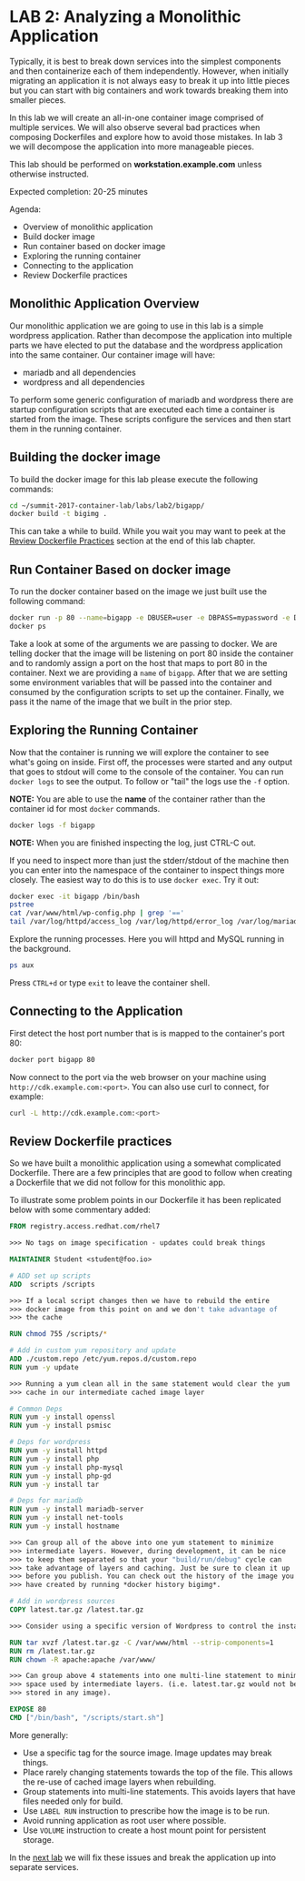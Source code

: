 # LAB 2: Analyzing a Monolithic Application

Typically, it is best to break down services into the simplest
components and then containerize each of them independently. However,
when initially migrating an application it is not always easy to break
it up into little pieces but you can start with big containers and
work towards breaking them into smaller pieces. 

In this lab we will create an all-in-one container image comprised 
of multiple services. We will also observe several bad practices when 
composing Dockerfiles and explore how to avoid those mistakes. In lab 3
we will decompose the application into more manageable pieces.

This lab should be performed on **workstation.example.com** unless 
otherwise instructed.

Expected completion: 20-25 minutes

Agenda:

* Overview of monolithic application
* Build docker image
* Run container based on docker image
* Exploring the running container
* Connecting to the application
* Review Dockerfile practices

## Monolithic Application Overview

Our monolithic application we are going to use in this lab is a simple
wordpress application. Rather than decompose the application into
multiple parts we have elected to put the database and the wordpress
application into the same container. Our container image will have:

* mariadb and all dependencies
* wordpress and all dependencies

To perform some generic configuration of mariadb and wordpress there
are startup configuration scripts that are executed each time a
container is started from the image. These scripts configure the
services and then start them in the running container.

## Building the docker image

To build the docker image for this lab please execute the following
commands:

```bash
cd ~/summit-2017-container-lab/labs/lab2/bigapp/
docker build -t bigimg .
```

This can take a while to build. While you wait you may want to peek at
the [Review Dockerfile Practices](#review-dockerfile-practices) section 
at the end of this lab chapter.

## Run Container Based on docker image

To run the docker container based on the image we just built use the
following command:

```bash
docker run -p 80 --name=bigapp -e DBUSER=user -e DBPASS=mypassword -e DBNAME=mydb -d bigimg
docker ps
```

Take a look at some of the arguments we are passing to docker.  We are telling docker that the image will be listening on port 80 inside the container and to randomly assign a port on the host that maps to port 80 in the container.  Next we are providing a ```name``` of ```bigapp```.  After that we are setting some environment variables that will be passed into the container and consumed by the configuration scripts to set up the container.  Finally, we pass it the name of the image that we built in the prior step.

## Exploring the Running Container

Now that the container is running we will explore the 
container to see what's going on inside. First off, the processes were
started and any output that goes to stdout will come to the console of
the container. You can run `docker logs` to see the output. To follow 
or "tail" the logs use the `-f` option.

**__NOTE:__** You are able to use the **name** of the container rather
than the container id for most `docker` commands.

```bash
docker logs -f bigapp 
```

**__NOTE:__** When you are finished inspecting the log, just CTRL-C out.


If you need to inspect more than just the stderr/stdout of the machine
then you can enter into the namespace of the container to inspect
things more closely. The easiest way to do this is to use `docker exec`. Try it out:

```bash
docker exec -it bigapp /bin/bash
pstree
cat /var/www/html/wp-config.php | grep '=='
tail /var/log/httpd/access_log /var/log/httpd/error_log /var/log/mariadb/mariadb.log
```

Explore the running processes.  Here you will httpd and MySQL running in the background.

```bash
ps aux
```



Press `CTRL+d` or type `exit` to leave the container shell.

## Connecting to the Application

First detect the host port number that is is mapped to the container's
port 80:

```bash
docker port bigapp 80
```

Now connect to the port via the web browser on your machine using ```http://cdk.example.com:<port>```.  You can also use curl to connect, for example:

```bash
curl -L http://cdk.example.com:<port>
```

## Review Dockerfile practices

So we have built a monolithic application using a somewhat complicated
Dockerfile. There are a few principles that are good to follow when creating 
a Dockerfile that we did not follow for this monolithic app.

To illustrate some problem points in our Dockerfile it has been 
replicated below with some commentary added:

```dockerfile
FROM registry.access.redhat.com/rhel7

>>> No tags on image specification - updates could break things

MAINTAINER Student <student@foo.io>

# ADD set up scripts
ADD  scripts /scripts

>>> If a local script changes then we have to rebuild the entire
>>> docker image from this point on and we don't take advantage of 
>>> the cache

RUN chmod 755 /scripts/*

# Add in custom yum repository and update
ADD ./custom.repo /etc/yum.repos.d/custom.repo
RUN yum -y update

>>> Running a yum clean all in the same statement would clear the yum
>>> cache in our intermediate cached image layer

# Common Deps
RUN yum -y install openssl
RUN yum -y install psmisc 

# Deps for wordpress
RUN yum -y install httpd 
RUN yum -y install php 
RUN yum -y install php-mysql 
RUN yum -y install php-gd
RUN yum -y install tar

# Deps for mariadb
RUN yum -y install mariadb-server 
RUN yum -y install net-tools
RUN yum -y install hostname

>>> Can group all of the above into one yum statement to minimize 
>>> intermediate layers. However, during development, it can be nice 
>>> to keep them separated so that your "build/run/debug" cycle can 
>>> take advantage of layers and caching. Just be sure to clean it up
>>> before you publish. You can check out the history of the image you
>>> have created by running *docker history bigimg*.

# Add in wordpress sources
COPY latest.tar.gz /latest.tar.gz

>>> Consider using a specific version of Wordpress to control the installed version

RUN tar xvzf /latest.tar.gz -C /var/www/html --strip-components=1 
RUN rm /latest.tar.gz
RUN chown -R apache:apache /var/www/

>>> Can group above 4 statements into one multi-line statement to minimize 
>>> space used by intermediate layers. (i.e. latest.tar.gz would not be 
>>> stored in any image).

EXPOSE 80
CMD ["/bin/bash", "/scripts/start.sh"]
```

More generally:

* Use a specific tag for the source image. Image updates may break things.
* Place rarely changing statements towards the top of the file. This allows the re-use of cached image layers when rebuilding.
* Group statements into multi-line statements. This avoids layers that have files needed only for build.
* Use `LABEL RUN` instruction to prescribe how the image is to be run.
* Avoid running application as root user where possible.
* Use `VOLUME` instruction to create a host mount point for persistent storage.

In the [next lab](../lab3/chapter3.md) we will fix these issues and break the application up into separate services.
